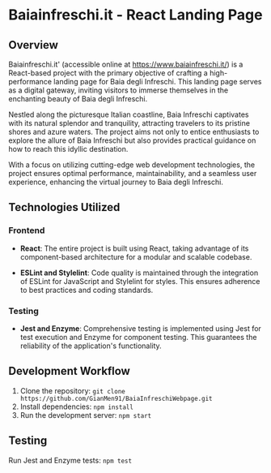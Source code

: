 # Baiainfreschi.it - React Landing Page

## Overview

Baiainfreschi.it' (accessible online at https://www.baiainfreschi.it/) is a React-based project with the primary objective of crafting a high-performance landing page for Baia degli Infreschi. This landing page serves as a digital gateway, inviting visitors to immerse themselves in the enchanting beauty of Baia degli Infreschi.

Nestled along the picturesque Italian coastline, Baia Infreschi captivates with its natural splendor and tranquility, attracting travelers to its pristine shores and azure waters. The project aims not only to entice enthusiasts to explore the allure of Baia Infreschi but also provides practical guidance on how to reach this idyllic destination.

With a focus on utilizing cutting-edge web development technologies, the project ensures optimal performance, maintainability, and a seamless user experience, enhancing the virtual journey to Baia degli Infreschi.

## Technologies Utilized

### Frontend

- **React**: The entire project is built using React, taking advantage of its component-based architecture for a modular and scalable codebase.

- **ESLint and Stylelint**: Code quality is maintained through the integration of ESLint for JavaScript and Stylelint for styles. This ensures adherence to best practices and coding standards.

### Testing

- **Jest and Enzyme**: Comprehensive testing is implemented using Jest for test execution and Enzyme for component testing. This guarantees the reliability of the application's functionality.

## Development Workflow

1. Clone the repository: `git clone https://github.com/GianMen91/BaiaInfreschiWebpage.git`
2. Install dependencies: `npm install`
3. Run the development server: `npm start`

## Testing

Run Jest and Enzyme tests: `npm test`
